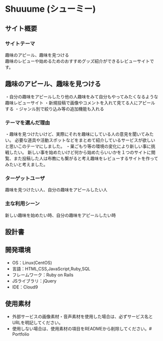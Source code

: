 # Shuuume (シューミー)

## サイト概要
### サイトテーマ
趣味のアピール、趣味を見つける  
趣味のレビューや始めるためのおすすめグッズ紹介ができるレビューサイトです。


## 趣味のアピール、趣味を見つける
・自分の趣味をアピールしたり他の人趣味をみて自分もやってみたくなるような趣味レビューサイト
・新規投稿で画像やコメントを入れて見てる人にアピールする
・ジャンル別で絞り込み等の追加機能も入れる
### テーマを選んだ理由
 ・趣味を見つけたいけど、実際にそれを趣味にしている人の意見を聞いてみたい。
必要な道具や活動スポットなどをまとめて紹介しているサービスが欲しいと思いこのテーマにしました。
・巣ごもり等の環境の変化により新しい事に挑戦したい。
新しい事を始めたいけど何から始めたらいいかを１つのサイトに閲覧、また投稿した人は布教にも繋がると考え趣味をレビューするサイトを作ってみたいと考えました。

### ターゲットユーザ
趣味を見つけたい人、自分の趣味をアピールしたい人

### 主な利用シーン
新しい趣味を始めたい時、自分の趣味をアピールしたい時

## 設計書


## 開発環境
- OS：Linux(CentOS)
- 言語：HTML,CSS,JavaScript,Ruby,SQL
- フレームワーク：Ruby on Rails
- JSライブラリ：jQuery
- IDE：Cloud9

## 使用素材
- 外部サービスの画像素材・音声素材を使用した場合は、必ずサービス名とURLを明記してください。
- 使用しない場合は、使用素材の項目をREADMEから削除してください。# Portfolio
